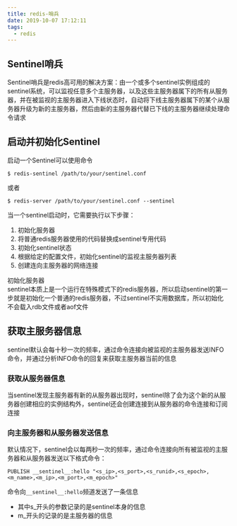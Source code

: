 ```yaml
---
title: redis-哨兵
date: 2019-10-07 17:12:11
tags:
  - redis
---
```


## Sentinel哨兵

Sentinel哨兵是redis高可用的解决方案：由一个或多个sentinel实例组成的sentinel系统，可以监视任意多个主服务器，以及这些主服务器属下的所有从服务器，并在被监视的主服务器进入下线状态时，自动将下线主服务器属下的某个从服务器升级为新的主服务器，然后由新的主服务器代替已下线的主服务器继续处理命令请求

## 启动并初始化Sentinel
启动一个Sentinel可以使用命令
```
$ redis-sentinel /path/to/your/sentinel.conf
```
或者
```
$ redis-server /path/to/your/sentinel.conf --sentinel
```

当一个sentinel启动时，它需要执行以下步骤：
1. 初始化服务器
2. 将普通redis服务器使用的代码替换成sentinel专用代码
3. 初始化sentinel状态
4. 根据给定的配置文件，初始化sentinel的监视主服务器列表
5. 创建连向主服务器的网络连接

初始化服务器  
sentinel本质上是一个运行在特殊模式下的redis服务器，所以启动sentinel的第一步就是初始化一个普通的redis服务器，不过sentinel不实用数据库，所以初始化不会载入rdb文件或者aof文件

## 获取主服务器信息
sentinel默认会每十秒一次的频率，通过命令连接向被监视的主服务器发送INFO命令，并通过分析INFO命令的回复来获取主服务器当前的信息

### 获取从服务器信息
当sentinel发现主服务器有新的从服务器出现时，sentinel除了会为这个新的从服务器创建相应的实例结构外，sentinel还会创建连接到从服务器的命令连接和订阅连接

### 向主服务器和从服务器发送信息
默认情况下，sentinel会以每两秒一次的频率，通过命令连接向所有被监视的主服务器和从服务器发送以下格式命令：
```
PUBLISH __sentinel__:hello "<s_ip>,<s_port>,<s_runid>,<s_epoch>,<m_name>,<m_ip>,<m_port>,<m_epoch>"
```
命令向`__sentinel__:hello`频道发送了一条信息  
- 其中s_开头的参数记录的是sentinel本身的信息
- m_开头的记录的是主服务器的信息





